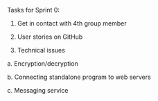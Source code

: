 Tasks for Sprint 0:

1. Get in contact with 4th group member

2. User stories on GitHub

3. Technical issues

  a. Encryption/decryption
  
  b. Connecting standalone program to web servers
  
  c. Messaging service

